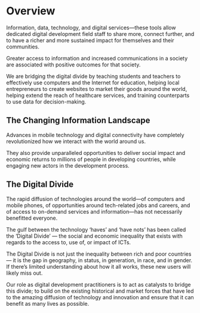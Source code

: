# Overview

Information, data, technology, and digital services—these tools allow dedicated digital development field staff to share more, connect further, and to have a richer and more sustained impact for themselves and their communities.

Greater access to information and increased communications in a society are associated with positive outcomes for that society.

We are bridging the digital divide by teaching students and teachers to effectively use computers and the Internet for education, helping local entrepreneurs to create websites to market their goods around the world, helping extend the reach of healthcare services, and training counterparts to use data for decision-making.

## The Changing Information Landscape

Advances in mobile technology and digital connectivity have completely revolutionized how we interact with the world around us. 

They also provide unparalleled opportunities to deliver social impact and economic returns to millions of people in developing countries, while engaging new actors in the development process.

## The Digital Divide

The rapid diffusion of technologies around the world—of computers and mobile phones, of opportunities around tech-related jobs and careers, and of access to on-demand services and information—has not necessarily benefitted everyone.

The gulf between the technology ‘haves’ and ‘have nots’ has been called the ‘Digital Divide’ — the social and economic inequality that exists with regards to the access to, use of, or impact of ICTs.

The Digital Divide is not just the inequality between rich and poor countries — it is the gap in geography, in status, in generation, in race, and in gender. If there’s limited understanding about how it all works, these new users will likely miss out.

Our role as digital development practitioners  is to act as catalysts to bridge this divide; to build on the existing historical and market forces that have led to the amazing diffusion of technology and innovation and ensure that it can benefit as many lives as possible.

